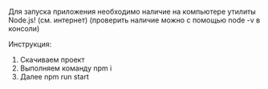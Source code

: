 Для запуска приложения необходимо наличие на компьютере утилиты Node.js! (см. интернет) (проверить наличие можно с помощью node -v в консоли)

Инструкция:
1. Скачиваем проект
2. Выполняем команду npm i
3. Далее npm run start
